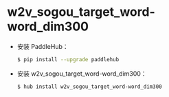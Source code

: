 # w2v_sogou_target_word-word_dim300
* 安装 PaddleHub：

    ```bash
    $ pip install --upgrade paddlehub
    ```

* 安装 w2v_sogou_target_word-word_dim300：

    ```bash
    $ hub install w2v_sogou_target_word-word_dim300
    ```
